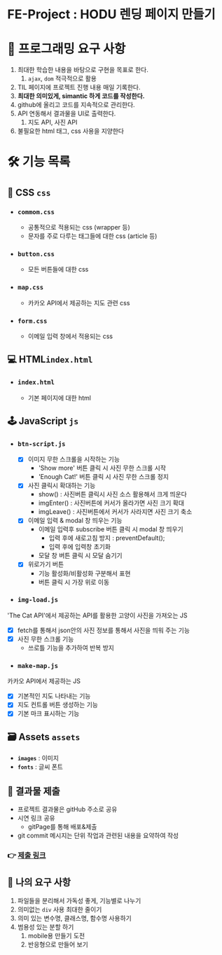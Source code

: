 # FE-Project : HODU 렌딩 페이지 만들기 

# **🎯 프로그래밍 요구 사항**

1. 최대한 학습한 내용을 바탕으로 구현을 목표로 한다.
    1. `ajax`, `dom` 적극적으로 활용
2. TIL 페이지에 프로젝트 진행 내용 매일 기록한다.
3. **최대한 의미있게, simantic 하게 코드를 작성한다.**
4. github에 올리고 코드를 지속적으로 관리한다.
5. API 연동해서 결과물을 UI로 출력한다.
    1. 지도 API, 사진 API
6. 불필요한 html 태그, css 사용을 지양한다

# **🛠 기능 목록**

## 🎨 CSS `css`

- ### `commom.css`
  - 공통적으로 적용되는 css (wrapper 등)
  - 문자를 주로 다루는 태그들에 대한 css (article 등)
- ### `button.css`
  - 모든 버튼들에 대한 css
- ### `map.css`
  - 카카오 API에서 제공하는 지도 관련 css
- ### `form.css`
  - 이메일 입력 창에서 적용되는 css

## 💻 HTML`index.html`

- ### `index.html`
  - 기본 페이지에 대한 html

## 🕹 JavaScript `js`

- ### `btn-script.js`
  - [X] 이미지 무한 스크롤을 시작하는 기능
    - 'Show more' 버튼 클릭 시 사진 무한 스크롤 시작
    - 'Enough Cat!' 버튼 클릭 시 사진 무한 스크롤 정지
  - [X] 사진 클릭시 확대하는 기능
    - show() : 사진버튼 클릭시 사진 소스 활용해서 크게 띄운다
    - imgEnter() : 사진버튼에 커서가 올라가면 사진 크기 확대
    - imgLeave() : 사진버튼에서 커서가 사라지면 사진 크기 축소
  - [X] 이메일 입력 & modal 창 띄우는 기능
    - 이메일 입력후 subscribe 버튼 클릭 시 modal 창 띄우기
      - 입력 후에 새로고침 방지 : preventDefault();
      - 입력 후에 입력창 초기화
    - 모달 창 버튼 클릭 시 모달 숨기기
  - [X] 위로가기 버튼
    - 기능 활성화/비활성화 구분해서 표현
    - 버튼 클릭 시 가장 위로 이동
- ### `img-load.js`
'The Cat API'에서 제공하는 API를 활용한 고양이 사진을 가져오는 JS
  - [X] fetch를 통해서 json안의 사진 정보를 통해서 사진을 띄워 주는 기능
  - [X] 사진 무한 스크롤 기능
    - 쓰로틀 기능을 추가하여 반복 방지 
- ### `make-map.js`
카카오 API에서 제공하는 JS
  - [X] 기본적인 지도 나타내는 기능
  - [X] 지도 컨트롤 버튼 생성하는 기능
  - [X] 기본 마크 표시하는 기능

## 🗃 Assets `assets`
- **`images`** : 이미지
- **`fonts`** : 글씨 폰트

## 📮 결과물 제출
- 프로젝트 결과물은 gitHub 주소로 공유
- 시연 링크 공유
  - gitPage를 통해 배포&제출
- git commit 메시지는 단위 작업과 관련된 내용을 요약하여 작성

### 👉 [제출 링크](https://www.notion.so/oreumi/Front-End-97997e2842a54cb08f127420e48be512)

## 📝 나의 요구 사항

1. 파일들을 분리해서 가독성 좋게, 기능별로 나누기
2. 의미없는 `div` 사용 최대한 줄이기
3. 의미 있는 변수명, 클래스명, 함수명 사용하기
4. 범용성 있는 분할 하기
   1. mobile용 만들기 도전
   2. 반응형으로 만들어 보기